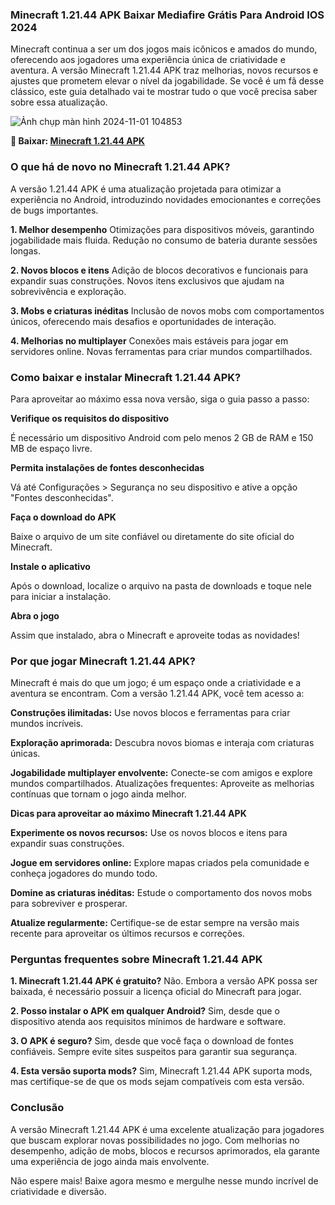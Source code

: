 ### Minecraft 1.21.44 APK Baixar Mediafire Grátis Para Android IOS 2024
Minecraft continua a ser um dos jogos mais icônicos e amados do mundo, oferecendo aos jogadores uma experiência única de criatividade e aventura. A versão Minecraft 1.21.44 APK traz melhorias, novos recursos e ajustes que prometem elevar o nível da jogabilidade. Se você é um fã desse clássico, este guia detalhado vai te mostrar tudo o que você precisa saber sobre essa atualização.

![Ảnh chụp màn hình 2024-11-01 104853](https://github.com/user-attachments/assets/a8ab128d-4c0e-44bf-8fe6-75683f234bc5)

**🌈 Baixar: [Minecraft 1.21.44 APK](https://modilimitado.io/pt/minecraft-apk)**

### O que há de novo no Minecraft 1.21.44 APK?
A versão 1.21.44 APK é uma atualização projetada para otimizar a experiência no Android, introduzindo novidades emocionantes e correções de bugs importantes.

**1. Melhor desempenho**
Otimizações para dispositivos móveis, garantindo jogabilidade mais fluida.
Redução no consumo de bateria durante sessões longas.

**2. Novos blocos e itens**
Adição de blocos decorativos e funcionais para expandir suas construções.
Novos itens exclusivos que ajudam na sobrevivência e exploração.

**3. Mobs e criaturas inéditas**
Inclusão de novos mobs com comportamentos únicos, oferecendo mais desafios e oportunidades de interação.

**4. Melhorias no multiplayer**
Conexões mais estáveis para jogar em servidores online.
Novas ferramentas para criar mundos compartilhados.
### Como baixar e instalar Minecraft 1.21.44 APK?
Para aproveitar ao máximo essa nova versão, siga o guia passo a passo:

**Verifique os requisitos do dispositivo**

É necessário um dispositivo Android com pelo menos 2 GB de RAM e 150 MB de espaço livre.

**Permita instalações de fontes desconhecidas**

Vá até Configurações > Segurança no seu dispositivo e ative a opção "Fontes desconhecidas".

**Faça o download do APK**

Baixe o arquivo de um site confiável ou diretamente do site oficial do Minecraft.

**Instale o aplicativo**

Após o download, localize o arquivo na pasta de downloads e toque nele para iniciar a instalação.

**Abra o jogo**

Assim que instalado, abra o Minecraft e aproveite todas as novidades!
### Por que jogar Minecraft 1.21.44 APK?
Minecraft é mais do que um jogo; é um espaço onde a criatividade e a aventura se encontram. Com a versão 1.21.44 APK, você tem acesso a:

**Construções ilimitadas:** Use novos blocos e ferramentas para criar mundos incríveis.

**Exploração aprimorada:** Descubra novos biomas e interaja com criaturas únicas.

**Jogabilidade multiplayer envolvente:** Conecte-se com amigos e explore mundos compartilhados.
Atualizações frequentes: Aproveite as melhorias contínuas que tornam o jogo ainda melhor.

**Dicas para aproveitar ao máximo Minecraft 1.21.44 APK**

**Experimente os novos recursos:** Use os novos blocos e itens para expandir suas construções.

**Jogue em servidores online:** Explore mapas criados pela comunidade e conheça jogadores do mundo todo.

**Domine as criaturas inéditas:** Estude o comportamento dos novos mobs para sobreviver e prosperar.

**Atualize regularmente:** Certifique-se de estar sempre na versão mais recente para aproveitar os últimos recursos e correções.

### Perguntas frequentes sobre Minecraft 1.21.44 APK

**1. Minecraft 1.21.44 APK é gratuito?**
Não. Embora a versão APK possa ser baixada, é necessário possuir a licença oficial do Minecraft para jogar.

**2. Posso instalar o APK em qualquer Android?**
Sim, desde que o dispositivo atenda aos requisitos mínimos de hardware e software.

**3. O APK é seguro?**
Sim, desde que você faça o download de fontes confiáveis. Sempre evite sites suspeitos para garantir sua segurança.

**4. Esta versão suporta mods?**
Sim, Minecraft 1.21.44 APK suporta mods, mas certifique-se de que os mods sejam compatíveis com esta versão.

### Conclusão
A versão Minecraft 1.21.44 APK é uma excelente atualização para jogadores que buscam explorar novas possibilidades no jogo. Com melhorias no desempenho, adição de mobs, blocos e recursos aprimorados, ela garante uma experiência de jogo ainda mais envolvente.

Não espere mais! Baixe agora mesmo e mergulhe nesse mundo incrível de criatividade e diversão.
